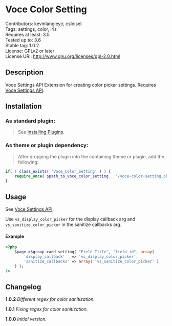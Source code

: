 Voce Color Setting
===================
Contributors: kevinlangleyjr, csloisel  
Tags: settings, color, iris  
Requires at least: 3.5  
Tested up to: 3.6  
Stable tag: 1.0.2  
License: GPLv2 or later  
License URI: http://www.gnu.org/licenses/gpl-2.0.html  

## Description
Voce Settings API Extension for creating color picker settings. Requires [Voce Settings API](https://github.com/voceconnect/voce-settings-api).

## Installation

### As standard plugin:
> See [Installing Plugins](http://codex.wordpress.org/Managing_Plugins#Installing_Plugins).

### As theme or plugin dependency:
> After dropping the plugin into the containing theme or plugin, add the following:
```php
if( ! class_exists( 'Voce_Color_Setting' ) ) {
    require_once( $path_to_voce_color_setting . '/voce-color-setting.php' );
}
```

## Usage
See [Voce Settings API](https://github.com/voceconnect/voce-settings-api). 

Use `vs_display_color_picker` for the display callback arg and `vs_sanitize_color_picker` in the sanitize callbacks arg.

#### Example

```php
<?php
    $page->$group->add_setting( "Field Title", "field_id", array(
        'display_callback'   => 'vs_display_color_picker',
        'sanitize_callbacks' => array( 'vs_sanitize_color_picker' )
    ) );
?>
```

## Changelog

**1.0.2**
*Different regex for color sanitization.*

**1.0.1**
*Fixing regex for color sanitization.*

**1.0.0**
*Initial version.*